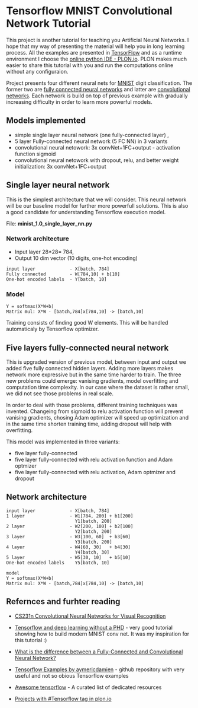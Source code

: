 # Tensorflow MNIST Convolutional Network Tutorial

This project is another tutorial for teaching you Artificial Neural Networks. I hope that my way of presenting the material will help you in long learning process. All the examples are presented in [TensorFlow](https://www.tensorflow.org/) and as a runtime environment I choose the [online python IDE - PLON.io](https://plon.io). PLON makes much easier to share this tutorial with you and run the computations online without any configuraion.

Project presents four different neural nets for [MNIST](http://yann.lecun.com/exdb/mnist/) digit classification. The former two are [fully connected neural networks](https://en.wikipedia.org/wiki/Artificial_neural_network) and latter are [convolutional networks](https://en.wikipedia.org/wiki/Convolutional_neural_network). 
Each network is build on top of previous example with gradually increasing difficulty in order to learn more powerful models.


## Models implemented

* simple single layer neural network (one fully-connected layer) , 
* 5 layer Fully-connected neural network (5 FC NN) in 3 variants
* convolutional neural netowork: 3x convNet+1FC+output - activation function sigmoid
* convolutional neural netowork with dropout, relu, and better weight initialization: 3x convNet+1FC+output 





## Single layer neural network

This is the simplest architecture that we will consider. This neural network will be our baseline model for further more powerfull solutions.
This is also a good candidate for understanding Tensorflow execution model.

File: **minist\_1.0\_single\_layer\_nn.py**

### Network architecture

* Input layer 28*28= 784, 
* Output 10 dim vector (10 digits, one-hot encoding)

```
input layer             - X[batch, 784]
Fully connected         - W[784,10] + b[10]
One-hot encoded labels  - Y[batch, 10]
```

### Model

```
Y = softmax(X*W+b)
Matrix mul: X*W - [batch,784]x[784,10] -> [batch,10]
```

Training consists of finding good W elements. This will be handled automaticaly by Tensorflow optimizer.

## Five layers fully-connected neural network

This is upgraded version of previous model, between input and output we added five fully connected hidden layers. Adding more layers makes network more expressive but in the same time harder to train. The three new problems could emerge: vanising gradients, model overfitting and computation time complexity. In our case where the dataset is rather small, we did not see those problems in real scale.

In order to deal with those problems, different training techniques was invented. Changeing from sigmoid to relu activation function will prevent vanising gradients, chosing Adam optimizer will speed up  optimization and in the same time shorten training time, adding dropout will help with overfitting.

This model was implemented in three variants:

* five layer fully-connected 
* five layer fully-connected with relu activation function and Adam optmizer
* five layer fully-connected with relu activation, Adam optmizer and dropout

## Network architecture

```
input layer             - X[batch, 784]
1 layer                 - W1[784, 200] + b1[200]
                          Y1[batch, 200] 
2 layer                 - W2[200, 100] + b2[100]
                          Y2[batch, 200] 
3 layer                 - W3[100, 60]  + b3[60]
                          Y3[batch, 200] 
4 layer                 - W4[60, 30]   + b4[30]
                          Y4[batch, 30] 
5 layer                 - W5[30, 10]   + b5[10]
One-hot encoded labels    Y5[batch, 10]

model
Y = softmax(X*W+b)
Matrix mul: X*W - [batch,784]x[784,10] -> [batch,10]
```
 

## Refernces and furhter reading

* [CS231n Convolutional Neural Networks for Visual Recognition](http://cs231n.github.io/convolutional-networks/)
* [Tensorflow and deep learning without a PHD](https://codelabs.developers.google.com/codelabs/cloud-tensorflow-mnist/) - very good tutorial showing how to build modern MNIST conv net. It was my inspiration for this tutorial :)
* [What is the difference between a Fully-Connected and Convolutional Neural Network?](https://www.reddit.com/r/MachineLearning/comments/3yy7ko/what_is_the_difference_between_a_fullyconnected/)
* [Tensorflow Examples by aymericdamien](aymericdamien/TensorFlow-Examples) - github repository with very useful and not so obious Tensorflow examples
* [Awesome tensorflow](https://github.com/jtoy/awesome-tensorflow) - A curated list of dedicated resources

* [Projects with #Tensorflow tag in plon.io](https://plon.io/explore/tag/tensoflow)